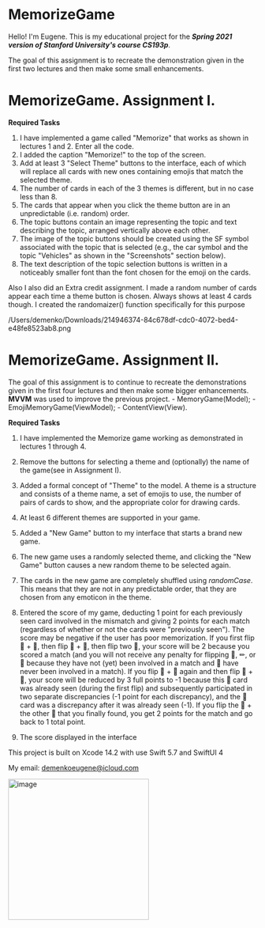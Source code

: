 # MemorizeGame

Hello! I'm Eugene.
This is my educational project for the ***Spring 2021 version of Stanford University's course CS193p***.

The goal of this assignment is to recreate the demonstration given in the first two lectures and then make some small enhancements.

# MemorizeGame. Assignment I.
**Required Tasks**
1. I have implemented a game called "Memorize" that works as shown in lectures 1 and 2. Enter all the code. 
2. I added the caption "Memorize!" to the top of the screen.
3. Add at least 3 "Select Theme" buttons to the interface, each of which will replace all cards with new ones containing emojis that match the selected theme.
4. The number of cards in each of the 3 themes is different, but in no case less than 8.
5. The cards that appear when you click the theme button are in an unpredictable (i.e. random) order.
6. The topic buttons contain an image representing the topic and text describing the topic, arranged vertically above each other.
7. The image of the topic buttons should be created using the SF symbol associated with the topic that is selected (e.g., the car symbol and the topic "Vehicles" as shown in the "Screenshots" section below).
8. The text description of the topic selection buttons is written in a noticeably smaller font than the font chosen for the emoji on the cards.

Also I also did an Extra credit assignment.
I made a random number of cards appear each time a theme button is chosen. Always shows at least 4 cards though. I created the randomaizer() function specifically for this purpose

/Users/demenko/Downloads/214946374-84c678df-cdc0-4072-bed4-e48fe8523ab8.png

# MemorizeGame. Assignment II.

The goal of this assignment is to continue to recreate the demonstrations given in the first four lectures and then make some bigger enhancements. 
**MVVM** was used to improve the previous project.
    - MemoryGame(Model);
    - EmojiMemoryGame(ViewModel); 
    - ContentView(View).

**Required Tasks**
1. I have implemented the Memorize game working as demonstrated in lectures 1 through 4.
2. Remove the buttons for selecting a theme and (optionally) the name of the game(see in Assignment I).  
3. Added a formal concept of "Theme" to the model. A theme is a structure and consists of a theme name, a set of emojis to use, the number of pairs of cards to show, and the appropriate color for drawing cards.
4. At least 6 different themes are supported in your game.
5. Added a "New Game" button to my interface that starts a brand new game.
6. The new game uses a randomly selected theme, and clicking the "New Game" button causes a new random theme to be selected again.
7. The cards in the new game are completely shuffled using *randomCase*. This means that they are not in any predictable order, that they are chosen from any emoticon in the theme.
8. Entered the score of my game, deducting 1 point for each previously seen card involved in the mismatch and giving 2 points for each match (regardless of whether or not the cards were "previously seen"). The score may be negative if the user has poor memorization.
    If you first flip 🐧 + 👻, then flip 🤖 + 🏀, then flip two 👻, your score will be 2 because you scored a match (and you will not receive any penalty for flipping 🐧, ✏, or 🏀 because they have not (yet) been involved in a match and 👻 have never been involved in a match). If you flip 🐧 + 🐼 again and then flip 🏀 + 🐧, your score will be reduced by 3 full points to -1 because this 🐧 card was already seen (during the first flip) and subsequently participated in two separate discrepancies (-1 point for each discrepancy), and the 🏀 card was a discrepancy after it was already seen (-1). If you flip the 🐧 + the other 🐧 that you finally found, you get 2 points for the match and go back to 1 total point.

9. The score displayed in the interface




This project is built on Xcode 14.2 with use Swift 5.7 and SwiftUI 4

My email: demenkoeugene@icloud.com


<img width="285" alt="image" src="https://user-images.githubusercontent.com/110675494/214946374-84c678df-cdc0-4072-bed4-e48fe8523ab8.png">
